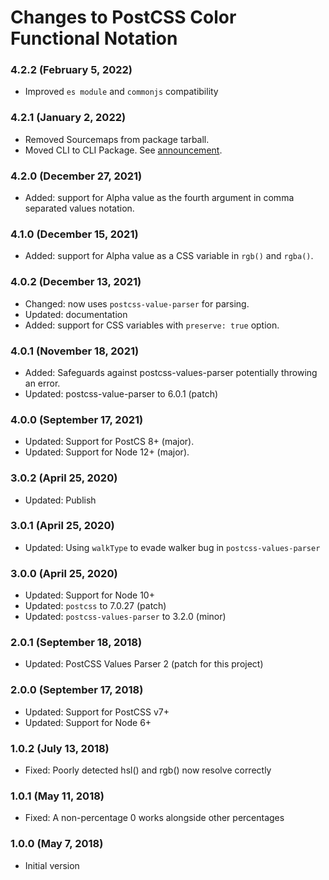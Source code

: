# Changes to PostCSS Color Functional Notation

### 4.2.2 (February 5, 2022)

- Improved `es module` and `commonjs` compatibility

### 4.2.1 (January 2, 2022)

- Removed Sourcemaps from package tarball.
- Moved CLI to CLI Package. See [announcement](https://github.com/csstools/postcss-plugins/discussions/121).

### 4.2.0 (December 27, 2021)

- Added: support for Alpha value as the fourth argument in comma separated values notation.

### 4.1.0 (December 15, 2021)

- Added: support for Alpha value as a CSS variable in `rgb()` and `rgba()`.

### 4.0.2 (December 13, 2021)

- Changed: now uses `postcss-value-parser` for parsing.
- Updated: documentation
- Added: support for CSS variables with `preserve: true` option.

### 4.0.1 (November 18, 2021)

- Added: Safeguards against postcss-values-parser potentially throwing an error.
- Updated: postcss-value-parser to 6.0.1 (patch)

### 4.0.0 (September 17, 2021)

- Updated: Support for PostCS 8+ (major).
- Updated: Support for Node 12+ (major).

### 3.0.2 (April 25, 2020)

- Updated: Publish

### 3.0.1 (April 25, 2020)

- Updated: Using `walkType` to evade walker bug in `postcss-values-parser`

### 3.0.0 (April 25, 2020)

- Updated: Support for Node 10+
- Updated: `postcss` to 7.0.27 (patch)
- Updated: `postcss-values-parser` to 3.2.0 (minor)

### 2.0.1 (September 18, 2018)

- Updated: PostCSS Values Parser 2 (patch for this project)

### 2.0.0 (September 17, 2018)

- Updated: Support for PostCSS v7+
- Updated: Support for Node 6+

### 1.0.2 (July 13, 2018)

- Fixed: Poorly detected hsl() and rgb() now resolve correctly

### 1.0.1 (May 11, 2018)

- Fixed: A non-percentage 0 works alongside other percentages

### 1.0.0 (May 7, 2018)

- Initial version
